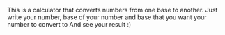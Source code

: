 This is a calculator that converts numbers from one base to another.
Just write your number, base of your number and base that you want your number to convert to
And see your result :)
